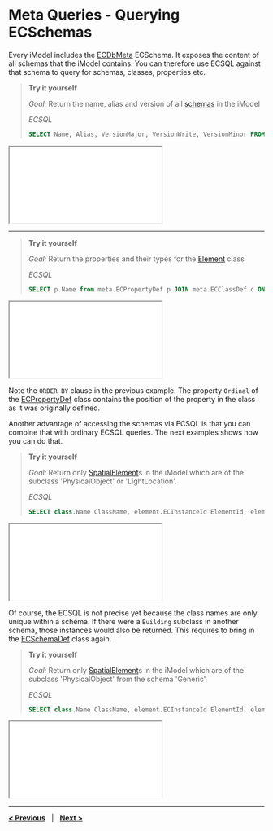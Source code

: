 # Meta Queries - Querying ECSchemas

Every iModel includes the [ECDbMeta](../ECDbMeta.ecschema.md) ECSchema. It exposes the content of all schemas that the iModel contains. You can therefore use ECSQL against that schema to query for schemas, classes, properties etc.

> **Try it yourself**
>
> *Goal:* Return the name, alias and version of all [schemas](../ECDbMeta.ecschema.md#ecschemadef) in the iModel
>
> *ECSQL*
> ```sql
> SELECT Name, Alias, VersionMajor, VersionWrite, VersionMinor FROM meta.ECSchemaDef ORDER BY Name
> ```
<iframe class="embedded-console" src="/console/?imodel=House Sample&query=SELECT Name, Alias, VersionMajor, VersionWrite, VersionMinor FROM meta.ECSchemaDef ORDER BY Name"></iframe>

---

> **Try it yourself**
>
> *Goal:* Return the properties and their types for the [Element](../../bis/domains/BisCore.ecschema.md#element) class
>
> *ECSQL*
> ```sql
> SELECT p.Name from meta.ECPropertyDef p JOIN meta.ECClassDef c ON c.ECInstanceId=p.Class.Id WHERE c.Name='Element' ORDER BY p.Ordinal
> ```
<iframe class="embedded-console" src="/console/?imodel=House Sample&query=SELECT p.Name from meta.ECPropertyDef p JOIN meta.ECClassDef c ON c.ECInstanceId=p.Class.Id WHERE c.Name='Element' ORDER BY p.Ordinal"></iframe>

Note the `ORDER BY` clause in the previous example. The property `Ordinal` of the [ECPropertyDef](../ECDbMeta.ecschema.md#ecpropertydef) class contains the position of the property in the class as it was originally defined.

Another advantage of accessing the schemas via ECSQL is that you can combine that with ordinary ECSQL queries. The next examples shows how you can do that.

> **Try it yourself**
>
> *Goal:* Return only [SpatialElement](../../bis/domains/BisCore.ecschema.md#spatialelement)s in the iModel which are of the subclass 'PhysicalObject' or 'LightLocation'.
>
> *ECSQL*
> ```sql
> SELECT class.Name ClassName, element.ECInstanceId ElementId, element.UserLabel FROM bis.SpatialElement element JOIN meta.ECClassDef class ON element.ECClassId=class.ECInstanceId WHERE class.Name IN ('PhysicalObject','LightLocation')
> ```
<iframe class="embedded-console" src="/console/?imodel=House Sample&query=SELECT class.Name ClassName, element.ECInstanceId ElementId, element.UserLabel FROM bis.SpatialElement element JOIN meta.ECClassDef class ON element.ECClassId=class.ECInstanceId WHERE class.Name IN ('PhysicalObject','LightLocation')"></iframe>

Of course, the ECSQL is not precise yet because the class names are only unique within a schema. If there
were a `Building` subclass in another schema, those instances would also be returned. This requires to bring in the [ECSchemaDef](../ECDbMeta.ecschema.md#ecschemadef) class again.

> **Try it yourself**
>
> *Goal:* Return only [SpatialElement](../../bis/domains/BisCore.ecschema.md#spatialelement)s in the iModel which are of the subclass 'PhysicalObject' from the schema 'Generic'.
>
> *ECSQL*
> ```sql
> SELECT class.Name ClassName, element.ECInstanceId ElementId, element.UserLabel FROM bis.SpatialElement element JOIN meta.ECClassDef class ON element.ECClassId=class.ECInstanceId JOIN meta.ECSchemaDef schema ON schema.ECInstanceId=class.Schema.Id WHERE schema.Name = 'Generic' AND class.Name IN ('PhysicalObject')
> ```
<iframe class="embedded-console" src="/console/?imodel=House Sample&query=SELECT class.Name ClassName, element.ECInstanceId ElementId, element.UserLabel FROM bis.SpatialElement element JOIN meta.ECClassDef class ON element.ECClassId=class.ECInstanceId JOIN meta.ECSchemaDef schema ON schema.ECInstanceId=class.Schema.Id WHERE schema.Name = 'Generic' AND class.Name IN ('PhysicalObject')"></iframe>

---

[**< Previous**](./SpatialQueries.md) &nbsp; | &nbsp; [**Next >**](./ChangeSummaryQueries.md)